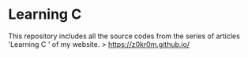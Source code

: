 # Learning C

This repository includes all the source codes from the series of articles 'Learning C ' of my website. > https://z0kr0m.github.io/
